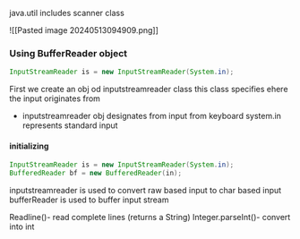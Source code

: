java.util includes scanner class

![[Pasted image 20240513094909.png]]

### Using BufferReader object

```java
InputStreamReader is = new InputStreamReader(System.in);
```
First we create an obj od inputstreamreader class this class specifies ehere the input originates from
- inputstreamreader obj designates from input from keyboard system.in represents standard input 
#### initializing
```java
InputStreamReader is = new InputStreamReader(System.in);
BufferedReader bf = new BufferedReader(in);
```
inputstreamreader is used to convert raw based input to char based input 
bufferReader is used to buffer input stream 

Readline()- read complete lines (returns a String)
Integer.parseInt()- convert into int


